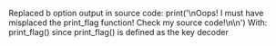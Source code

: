 Replaced b option output in source code: print('\nOops! I must have misplaced the print_flag function! Check my source code!\n\n')
With:
print_flag()
since print_flag() is defined as the key decoder

